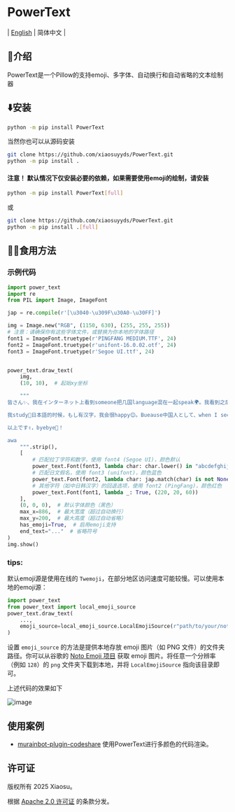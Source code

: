 # PowerText

| [English](https://github.com/xiaosuyyds/PowerText/blob/master/README.md) | 简体中文 |


## 📖介绍
PowerText是一个Pillow的支持emoji、多字体、自动换行和自动省略的文本绘制器

## ⬇️安装
```bash
python -m pip install PowerText
```
当然你也可以从源码安装
```bash
git clone https://github.com/xiaosuyyds/PowerText.git
python -m pip install .
```

#### 注意！ 默认情况下仅安装必要的依赖，如果需要使用emoji的绘制，请安装

```bash
python -m pip install PowerText[full]
```
或
```bash
git clone https://github.com/xiaosuyyds/PowerText.git
python -m pip install .[full]
```

## 🧑‍💻食用方法
### 示例代码
```python
import power_text
import re
from PIL import Image, ImageFont

jap = re.compile(r'[\u3040-\u309F\u30A0-\u30FF]')

img = Image.new("RGB", (1150, 630), (255, 255, 255))
# 注意：请确保你有这些字体文件，或替换为你本地的字体路径
font1 = ImageFont.truetype(r'PINGFANG MEDIUM.TTF', 24)
font2 = ImageFont.truetype(r'unifont-16.0.02.otf', 24)
font3 = ImageFont.truetype(r'Segoe UI.ttf', 24)


power_text.draw_text(
    img,
    (10, 10),  # 起始xy坐标

    """
皆さん✨、我在インターネット上看到someone把几国language混在一起speak🌍。我看到之后be like：それは我じゃないか！😂 私もtry一tryです🎉。虽然是混乱している句子ですけど、中文日本語プラスEnglish、挑戦スタート🚀！  

我study📖日本語的时候，もし有汉字，我会很happy😊。Bueause中国人として、when I see汉字，すぐに那个汉字がわかります✨。But 我hate😤外来語、什么マクドナルド🍔、スターバックス☕、グーグル🔍、ディズニーランド🏰、根本记不住カタカナhow to写、太難しい😭。  

以上です✌️，byebye👋！

awa
    """.strip(),
    [
        # 匹配拉丁字符和数字，使用 font4 (Segoe UI)，颜色默认
        power_text.Font(font3, lambda char: char.lower() in "abcdefghijklmnopqrstuvwxyz0123456789"),
        # 匹配日文假名，使用 font3 (unifont)，颜色蓝色
        power_text.Font(font2, lambda char: jap.match(char) is not None, (22, 125, 255)),
        # 其他字符（如中日韩汉字）的回退选项，使用 font2 (PingFang)，颜色红色
        power_text.Font(font1, lambda _: True, (220, 20, 60))
    ],
    (0, 0, 0),  # 默认字体颜色（黑色）
    max_x=886,  # 最大宽度（超过自动换行）
    max_y=200,  # 最大高度（超过自动省略）
    has_emoji=True,  # 启用emoji支持
    end_text="..."  # 省略符号
)
img.show()
```

### tips:
默认emoji源是使用在线的 `Twemoji`，在部分地区访问速度可能较慢。可以使用本地的emoji源：
```python
import power_text
from power_text import local_emoji_source
power_text.draw_text(
    ...,
    emoji_source=local_emoji_source.LocalEmojiSource(r"path/to/your/noto-emoji-main/png/128") # 替换为你的实际路径
)
```
设置 `emoji_source` 的方法是提供本地存放 emoji 图片（如 PNG 文件）的文件夹路径。你可以从谷歌的 [Noto Emoji 项目](https://github.com/googlefonts/noto-emoji/tree/main/png) 获取 emoji 图片。将任意一个分辨率（例如 `128`）的 `png` 文件夹下载到本地，并将 `LocalEmojiSource` 指向该目录即可。

上述代码的效果如下

![image](https://cdn.jsdelivr.net/gh/xiaosuyyds/PowerText@master/example.png)

## 使用案例

 - [murainbot-plugin-codeshare](https://github.com/xiaosuyyds/murainbot-plugin-codeshare/) 使用PowerText进行多颜色的代码渲染。

## 许可证

版权所有 2025 Xiaosu。

根据 [Apache 2.0 许可证](https://github.com/xiaosuyyds/PowerText/blob/master/LICENSE) 的条款分发。
